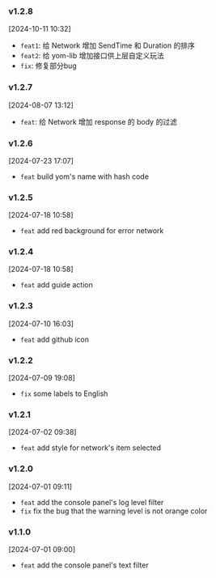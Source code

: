 ### v1.2.8
[2024-10-11 10:32]
- `feat1`: 给 Network 增加 SendTime 和 Duration 的排序
- `feat2`: 给 yom-lib 增加接口供上层自定义玩法
- `fix`: 修复部分bug

### v1.2.7
[2024-08-07 13:12]
- `feat`: 给 Network 增加 response 的 body 的过滤 

### v1.2.6

[2024-07-23 17:07]
- `feat` build yom's name with hash code

### v1.2.5

[2024-07-18 10:58]
- `feat` add red background for error network

### v1.2.4

[2024-07-18 10:58]
- `feat` add guide action 

### v1.2.3

[2024-07-10 16:03]
- `feat` add github icon 

### v1.2.2

[2024-07-09 19:08]
- `fix` some labels to English 

### v1.2.1

[2024-07-02 09:38]
- `feat` add style for network's item selected

### v1.2.0

[2024-07-01 09:11]
- `feat` add the console panel's log level filter
- `fix` fix the bug that the warning level is not orange color

### v1.1.0

[2024-07-01 09:00]
- `feat` add the console panel's text filter
